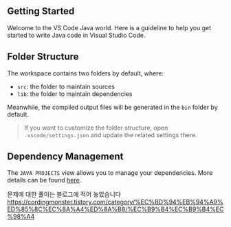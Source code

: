 ## Getting Started

Welcome to the VS Code Java world. Here is a guideline to help you get started to write Java code in Visual Studio Code.

## Folder Structure

The workspace contains two folders by default, where:

- `src`: the folder to maintain sources
- `lib`: the folder to maintain dependencies

Meanwhile, the compiled output files will be generated in the `bin` folder by default.

> If you want to customize the folder structure, open `.vscode/settings.json` and update the related settings there.

## Dependency Management

The `JAVA PROJECTS` view allows you to manage your dependencies. More details can be found [here](https://github.com/microsoft/vscode-java-dependency#manage-dependencies).

문제에 대한 풀이는 블로그에 적어 놓았습니다  
https://cordingmonster.tistory.com/category/%EC%BD%94%EB%94%A9%ED%85%8C%EC%8A%A4%ED%8A%B8/%EC%B9%B4%EC%B9%B4%EC%98%A4  